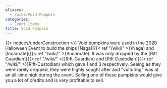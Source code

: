```yaml
---
aliases:
  - /wiki/Void-Pumpkin
categories:
  - Event Items
title: Void Pumpkin
---
```


{{< notices/underConstruction >}} Void pumpkins were used in the 2020 Halloween Event to build the ships [Naga]({{< ref "/wiki/" >}}Naga) and [Incarnate]({{< ref "/wiki/" >}}Incarnate). It was only dropped by the [Rift Guardian]({{< ref "/wiki/" >}}Rift-Guardian) and [Rift Custodian]({{< ref "/wiki/" >}}Rift-Custodian) which gave 1 and 3 respectively. Seeing as they were rarely dropped, they were highly sought after and "vulturing" was at an all-time high during the event. Selling one of these pumpkins would give you a lot of credits and is very profitable to sell.
